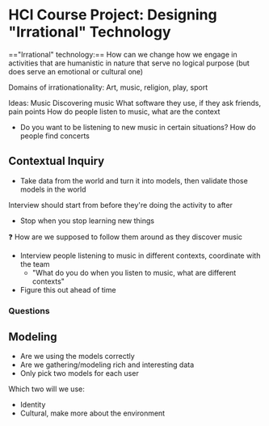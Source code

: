 # HCI Course Project: Designing "Irrational" Technology 
 
 =="Irrational" technology:== How can we change how we engage in activities that are humanistic in nature that serve no logical purpose (but does serve an emotional or cultural one)

Domains of irrationationality: Art, music, religion, play, sport 

Ideas:
Music
Discovering music 
What software they use, if they ask friends, pain points
How do people listen to music, what are the context
- Do you want to be listening to new music in certain situations?
How do people find concerts 

## Contextual Inquiry

- Take data from the world and turn it into models, then validate those models in the world

Interview should start from before they're doing the activity to after 
- Stop when you stop learning new things

❓ How are we supposed to follow them around as they discover music



- Interview people listening to music in different contexts, coordinate with the team
	- "What do you do when you listen to music, what are different contexts"
- Figure this out ahead of time

### Questions


## Modeling

- Are we using the models correctly
- Are we gathering/modeling rich and interesting data 
- Only pick two models for each user 

Which two will we use:
- Identity
- Cultural, make more about the environment 





